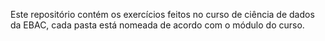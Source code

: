 Este repositório contém os exercícios feitos no curso de ciência de dados da EBAC, cada pasta está nomeada de acordo com o módulo do curso.
